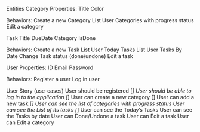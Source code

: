 Entities
Category
Properties:
Title
Color

Behaviors:
Create a new Category
List User Categories with progress status
Edit a category


Task
Title
DueDate
Category
IsDone

Behaviors:
Create a new Task
List User Today Tasks
List User Tasks By Date
Change Task status (done/undone)
Edit a task


User
Properties:
ID
Email
Password

Behaviors:
Register a user
Log in user


User Story (use-cases)
User should be registered [*]
User should be able to log in to the application [*]
User can create a new category []
User can add a new task [*]
User can see the list of categories with progress status
User can see the List of its tasks [*]
User can see the Today’s Tasks
User can see the Tasks by date
User can Done/Undone a task
User can Edit a task
User can Edit a category